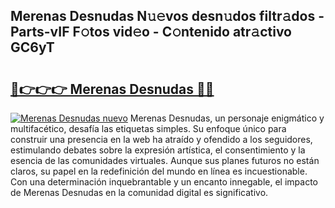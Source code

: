 ## Merenas Desnudas N𝚞𝚎vos desn𝚞dos filtr𝚊dos - Parts-vIF F𝚘tos vid𝚎o - C𝚘ntenido atr𝚊ctivo GC6yT

# <h2><a href="http://mb7jz19.tromn.icu/?c=Merenas+Desnudas">🔗👉👉👉 Merenas Desnudas 🔗🔗</a></h2>

[![Merenas Desnudas nuevo](https://i.imgur.com/pEAQMta.gif)](http://mb7jz19.tromn.icu/?c=Merenas+Desnudas)
Merenas Desnudas, un personaje enigmático y multifacético, desafía las etiquetas simples. Su enfoque único para construir una presencia en la web ha atraído y ofendido a los seguidores, estimulando debates sobre la expresión artística, el consentimiento y la esencia de las comunidades virtuales. Aunque sus planes futuros no están claros, su papel en la redefinición del mundo en línea es incuestionable. Con una determinación inquebrantable y un encanto innegable, el impacto de Merenas Desnudas en la comunidad digital es significativo.
